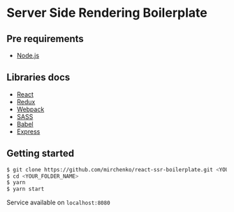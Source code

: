 # Server Side Rendering Boilerplate

## Pre requirements
* [Node.js](https://nodejs.org/)

## Libraries docs
* [React](https://reactjs.org/)
* [Redux](https://redux.js.org/introduction)
* [Webpack](https://webpack.js.org/)
* [SASS](https://sass-lang.com/guide)
* [Babel](https://babeljs.io)
* [Express](http://expressjs.com/)

## Getting started
```bash
$ git clone https://github.com/mirchenko/react-ssr-boilerplate.git <YOUR_FOLDER_NAME>
$ cd <YOUR_FOLDER_NAME>
$ yarn 
$ yarn start
```

Service available on `localhost:8080`